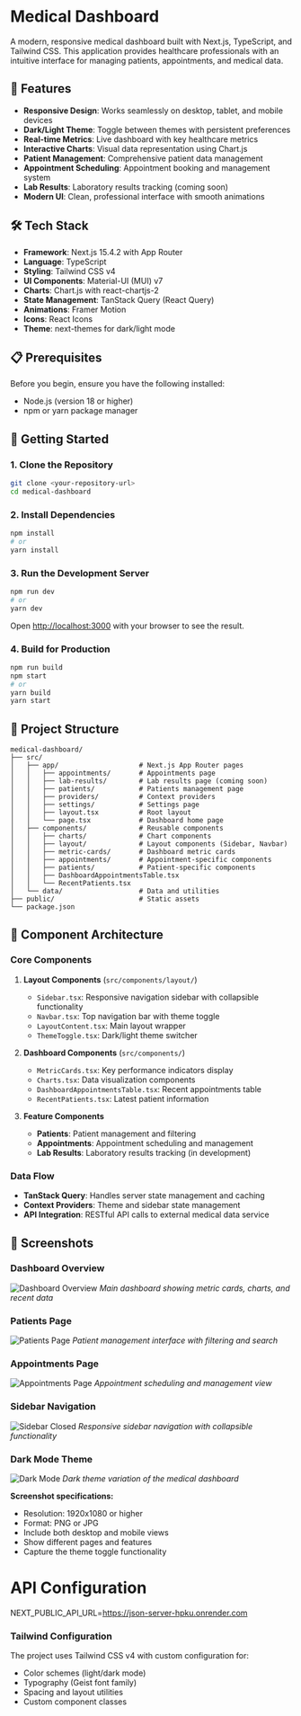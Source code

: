 # Medical Dashboard

A modern, responsive medical dashboard built with Next.js, TypeScript, and Tailwind CSS. This application provides healthcare professionals with an intuitive interface for managing patients, appointments, and medical data.

## 🚀 Features

- **Responsive Design**: Works seamlessly on desktop, tablet, and mobile devices
- **Dark/Light Theme**: Toggle between themes with persistent preferences
- **Real-time Metrics**: Live dashboard with key healthcare metrics
- **Interactive Charts**: Visual data representation using Chart.js
- **Patient Management**: Comprehensive patient data management
- **Appointment Scheduling**: Appointment booking and management system
- **Lab Results**: Laboratory results tracking (coming soon)
- **Modern UI**: Clean, professional interface with smooth animations

## 🛠️ Tech Stack

- **Framework**: Next.js 15.4.2 with App Router
- **Language**: TypeScript
- **Styling**: Tailwind CSS v4
- **UI Components**: Material-UI (MUI) v7
- **Charts**: Chart.js with react-chartjs-2
- **State Management**: TanStack Query (React Query)
- **Animations**: Framer Motion
- **Icons**: React Icons
- **Theme**: next-themes for dark/light mode

## 📋 Prerequisites

Before you begin, ensure you have the following installed:
- Node.js (version 18 or higher)
- npm or yarn package manager

## 🚀 Getting Started

### 1. Clone the Repository

```bash
git clone <your-repository-url>
cd medical-dashboard
```

### 2. Install Dependencies

```bash
npm install
# or
yarn install
```

### 3. Run the Development Server

```bash
npm run dev
# or
yarn dev
```

Open [http://localhost:3000](http://localhost:3000) with your browser to see the result.

### 4. Build for Production

```bash
npm run build
npm start
# or
yarn build
yarn start
```

## 📁 Project Structure

```
medical-dashboard/
├── src/
│   ├── app/                    # Next.js App Router pages
│   │   ├── appointments/       # Appointments page
│   │   ├── lab-results/        # Lab results page (coming soon)
│   │   ├── patients/           # Patients management page
│   │   ├── providers/          # Context providers
│   │   ├── settings/           # Settings page
│   │   ├── layout.tsx          # Root layout
│   │   └── page.tsx            # Dashboard home page
│   ├── components/             # Reusable components
│   │   ├── charts/             # Chart components
│   │   ├── layout/             # Layout components (Sidebar, Navbar)
│   │   ├── metric-cards/       # Dashboard metric cards
│   │   ├── appointments/       # Appointment-specific components
│   │   ├── patients/           # Patient-specific components
│   │   ├── DashboardAppointmentsTable.tsx
│   │   └── RecentPatients.tsx
│   └── data/                   # Data and utilities
├── public/                     # Static assets
└── package.json
```

## 🧩 Component Architecture

### Core Components

1. **Layout Components** (`src/components/layout/`)
   - `Sidebar.tsx`: Responsive navigation sidebar with collapsible functionality
   - `Navbar.tsx`: Top navigation bar with theme toggle
   - `LayoutContent.tsx`: Main layout wrapper
   - `ThemeToggle.tsx`: Dark/light theme switcher

2. **Dashboard Components** (`src/components/`)
   - `MetricCards.tsx`: Key performance indicators display
   - `Charts.tsx`: Data visualization components
   - `DashboardAppointmentsTable.tsx`: Recent appointments table
   - `RecentPatients.tsx`: Latest patient information

3. **Feature Components**
   - **Patients**: Patient management and filtering
   - **Appointments**: Appointment scheduling and management
   - **Lab Results**: Laboratory results tracking (in development)

### Data Flow

- **TanStack Query**: Handles server state management and caching
- **Context Providers**: Theme and sidebar state management
- **API Integration**: RESTful API calls to external medical data service

## 📱 Screenshots

### Dashboard Overview
![Dashboard Overview](/screenshots/dashboard.png)
*Main dashboard showing metric cards, charts, and recent data*

### Patients Page
![Patients Page](/screenshots/patients.png)
*Patient management interface with filtering and search*

### Appointments Page
![Appointments Page](/screenshots/appointments.png)
*Appointment scheduling and management view*

### Sidebar Navigation
![Sidebar Closed](/screenshots/sidebarclosed.png)
*Responsive sidebar navigation with collapsible functionality*

### Dark Mode Theme
![Dark Mode](/screenshots/darkmode.png)
*Dark theme variation of the medical dashboard*

**Screenshot specifications:**
- Resolution: 1920x1080 or higher
- Format: PNG or JPG
- Include both desktop and mobile views
- Show different pages and features
- Capture the theme toggle functionality

# API Configuration
NEXT_PUBLIC_API_URL=https://json-server-hpku.onrender.com


### Tailwind Configuration

The project uses Tailwind CSS v4 with custom configuration for:
- Color schemes (light/dark mode)
- Typography (Geist font family)
- Spacing and layout utilities
- Custom component classes

